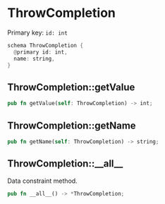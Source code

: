 # ThrowCompletion

Primary key: `id: int`

```rust
schema ThrowCompletion {
  @primary id: int,
  name: string,
}
```
## ThrowCompletion::getValue

```rust
pub fn getValue(self: ThrowCompletion) -> int;
```
## ThrowCompletion::getName

```rust
pub fn getName(self: ThrowCompletion) -> string;
```
## ThrowCompletion::\_\_all\_\_

Data constraint method.

```rust
pub fn __all__() -> *ThrowCompletion;
```
